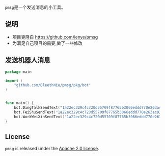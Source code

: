 `pmsg`是一个发送消息的小工具。


## 说明

- 项目克隆自 https://github.com/lenye/pmsg
- 为满足自己项目的需要,做了一些修改

## 发送机器人消息
```go
package main

import (
	"github.com/BleethNie/pmsg/pkg/bot"
)


func main() {
	bot.DingTalkSendText("1a22ec329c4c720d55709f87765b3066eddd770e263ac93c8c6cadeef144d54e", "测试  通过golang发送钉钉消息")
	bot.FeiShuSendText("1a22ec329c4c720d55709f87765b3066eddd770e263ac93c8c6cadeef144d54e", "测试  通过golang发送飞书消息")
	bot.WorkWeiXinSendText("1a22ec329c4c720d55709f87765b3066eddd770e263ac93c8c6cadeef144d54e", "测试  通过golang发送企微消息")
}

```

## License

`pmsg` is released under the [Apache 2.0 license](https://github.com/lenye/pmsg/blob/main/LICENSE). 